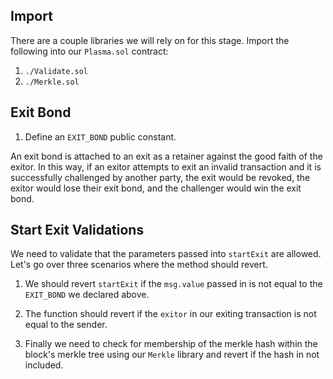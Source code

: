 ## Import

There are a couple libraries we will rely on for this stage. Import the following into our `Plasma.sol` contract:

1. `./Validate.sol`
2. `./Merkle.sol`

## Exit Bond

1. Define an `EXIT_BOND` public constant.

An exit bond is attached to an exit as a retainer against the good faith of the exitor. In this way, if an exitor attempts to exit an invalid transaction and it is successfully challenged by another party, the exit would be revoked, the exitor would lose their exit bond, and the challenger would win the exit bond.

## Start Exit Validations

We need to validate that the parameters passed into `startExit` are allowed. Let's go over three scenarios where the method should revert.

1. We should revert `startExit` if the `msg.value` passed in is not equal to the `EXIT_BOND` we declared above.

2. The function should revert if the `exitor` in our exiting transaction is not equal to the sender.

3. Finally we need to check for membership of the merkle hash within the block's merkle tree using our `Merkle` library and revert if the hash in not included.